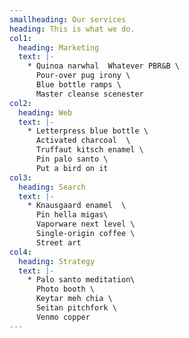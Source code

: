 ```yaml
---
smallheading: Our services
heading: This is what we do.
col1:
  heading: Marketing
  text: |-
    * Quinoa narwhal  Whatever PBR&B \
      Pour-over pug irony \
      Blue bottle ramps \
      Master cleanse scenester
col2:
  heading: Web
  text: |-
    * Letterpress blue bottle \
      Activated charcoal  \
      Truffaut kitsch enamel \
      Pin palo santo \
      Put a bird on it
col3:
  heading: Search
  text: |-
    * Knausgaard enamel  \
      Pin hella migas\
      Vaporware next level \
      Single-origin coffee \
      Street art
col4:
  heading: Strategy
  text: |-
    * Palo santo meditation\
      Photo booth \
      Keytar meh chia \
      Seitan pitchfork \
      Venmo copper
---
```

